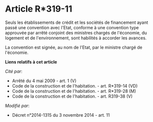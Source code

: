 # Article R*319-11

Seuls les établissements de crédit et les sociétés de financement  ayant passé une convention avec l'Etat, conforme à une
convention type approuvée par arrêté conjoint des ministres chargés de l'économie, du logement et de l'environnement, sont
habilités à accorder les avances. 

La convention est signée, au nom de l'Etat, par le ministre chargé de l'économie.

**Liens relatifs à cet article**

_Cité par_:

  - Arrêté du 4 mai 2009 - art. 1 (V)
  - Code de la construction et de l'habitation. - art. R*319-14 (VD)
  - Code de la construction et de l'habitation. - art. R*319-28 (M)
  - Code de la construction et de l'habitation. - art. R319-38 (V)

_Modifié par_:

  - Décret n°2014-1315 du 3 novembre 2014 - art. 11
